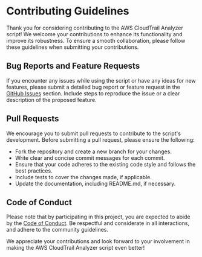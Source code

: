 # Contributing Guidelines

Thank you for considering contributing to the AWS CloudTrail Analyzer script! We welcome your contributions to enhance its functionality and improve its robustness. To ensure a smooth collaboration, please follow these guidelines when submitting your contributions.

## Bug Reports and Feature Requests

If you encounter any issues while using the script or have any ideas for new features, please submit a detailed bug report or feature request in the [GitHub Issues](link-to-issue-tracker) section. Include steps to reproduce the issue or a clear description of the proposed feature.

## Pull Requests

We encourage you to submit pull requests to contribute to the script's development. Before submitting a pull request, please ensure the following:

- Fork the repository and create a new branch for your changes.
- Write clear and concise commit messages for each commit.
- Ensure that your code adheres to the existing code style and follows the best practices.
- Include tests to cover the changes made, if applicable.
- Update the documentation, including README.md, if necessary.

## Code of Conduct

Please note that by participating in this project, you are expected to abide by the [Code of Conduct](link-to-code-of-conduct). Be respectful and considerate in all interactions, and adhere to the community guidelines.

We appreciate your contributions and look forward to your involvement in making the AWS CloudTrail Analyzer script even better!
